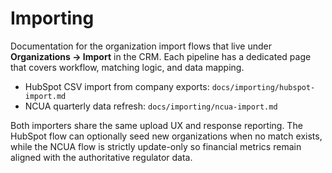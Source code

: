# Importing

Documentation for the organization import flows that live under **Organizations → Import** in the CRM. Each pipeline has a dedicated page that covers workflow, matching logic, and data mapping.

- HubSpot CSV import from company exports: `docs/importing/hubspot-import.md`
- NCUA quarterly data refresh: `docs/importing/ncua-import.md`

Both importers share the same upload UX and response reporting. The HubSpot flow can optionally seed new organizations when no match exists, while the NCUA flow is strictly update-only so financial metrics remain aligned with the authoritative regulator data.
